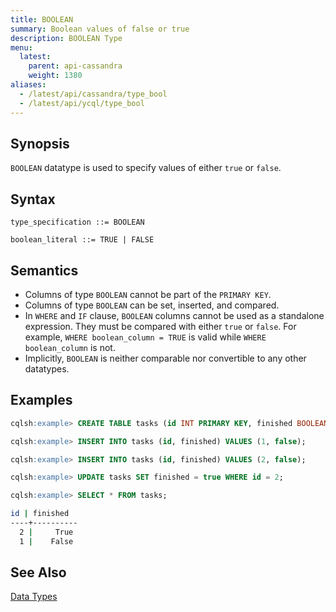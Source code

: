 ```yaml
---
title: BOOLEAN
summary: Boolean values of false or true
description: BOOLEAN Type
menu:
  latest:
    parent: api-cassandra
    weight: 1380
aliases:
  - /latest/api/cassandra/type_bool
  - /latest/api/ycql/type_bool
---
```


## Synopsis

`BOOLEAN` datatype is used to specify values of either `true` or `false`.

## Syntax
```
type_specification ::= BOOLEAN

boolean_literal ::= TRUE | FALSE
```

## Semantics

- Columns of type `BOOLEAN` cannot be part of the `PRIMARY KEY`.
- Columns of type `BOOLEAN` can be set, inserted, and compared.
- In `WHERE` and `IF` clause, `BOOLEAN` columns cannot be used as a standalone expression. They must be compared with either `true` or `false`. For example, `WHERE boolean_column = TRUE` is valid while `WHERE boolean_column` is not.
- Implicitly, `BOOLEAN` is neither comparable nor convertible to any other datatypes.

## Examples

```{.sql .copy .separator-gt}
cqlsh:example> CREATE TABLE tasks (id INT PRIMARY KEY, finished BOOLEAN);
```
```{.sql .copy .separator-gt}
cqlsh:example> INSERT INTO tasks (id, finished) VALUES (1, false);
```
```{.sql .copy .separator-gt}
cqlsh:example> INSERT INTO tasks (id, finished) VALUES (2, false);
```
```{.sql .copy .separator-gt}
cqlsh:example> UPDATE tasks SET finished = true WHERE id = 2;
```
```{.sql .copy .separator-gt}
cqlsh:example> SELECT * FROM tasks;
```
```sh
id | finished
----+----------
  2 |     True
  1 |    False
```

## See Also

[Data Types](..#datatypes)
